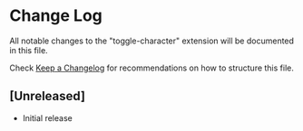# Change Log

All notable changes to the "toggle-character" extension will be documented in this file.

Check [Keep a Changelog](http://keepachangelog.com/) for recommendations on how to structure this file.

## [Unreleased]

- Initial release